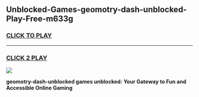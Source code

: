 
## Unblocked-Games-geomotry-dash-unblocked-Play-Free-m633g
<h3>
<a href="https://premium76.site?title=geomotry-dash-unblocked&ref=21A">CLICK TO PLAY</a></h3>
<hr>

<h3>
<a href="https://premium76.site?title=geomotry-dash-unblocked&ref=21A">CLICK 2 PLAY</a>
  
</h3>

<a href="https://premium76.site?title=geomotry-dash-unblocked&ref=21A"><img src="https://clearcache.store/games.png"></a>


**geomotry-dash-unblocked games unblocked: Your Gateway to Fun and Accessible Online Gaming**

